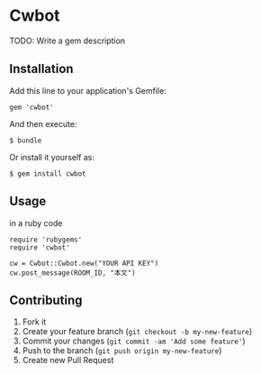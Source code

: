 # Cwbot

TODO: Write a gem description

## Installation

Add this line to your application's Gemfile:

    gem 'cwbot'

And then execute:

    $ bundle

Or install it yourself as:

    $ gem install cwbot

## Usage

in a ruby code

    require 'rubygems'
    require 'cwbot'

    cw = Cwbot::Cwbot.new("YOUR API KEY")
    cw.post_message(ROOM_ID, "本文")

## Contributing

1. Fork it
2. Create your feature branch (`git checkout -b my-new-feature`)
3. Commit your changes (`git commit -am 'Add some feature'`)
4. Push to the branch (`git push origin my-new-feature`)
5. Create new Pull Request

